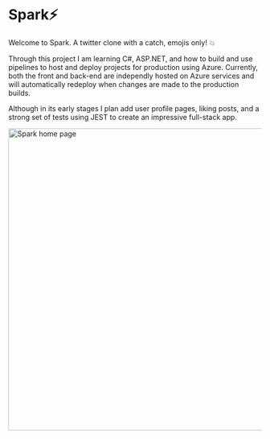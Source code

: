 # Spark⚡
Welcome to Spark. A twitter clone with a catch, emojis only! 💥

Through this project I am learning C#, ASP.NET, and how to build and use pipelines to host and deploy projects for production using Azure.
Currently, both the front and back-end are independly hosted on Azure services and will automatically redeploy when changes are made to the production builds. 

Although in its early stages I plan add user profile pages, liking posts, and a strong set of tests using JEST to create an impressive full-stack app.

<img src="https://i.imgur.com/s0tmPl9.png" alt="Spark home page" width="600"/>
